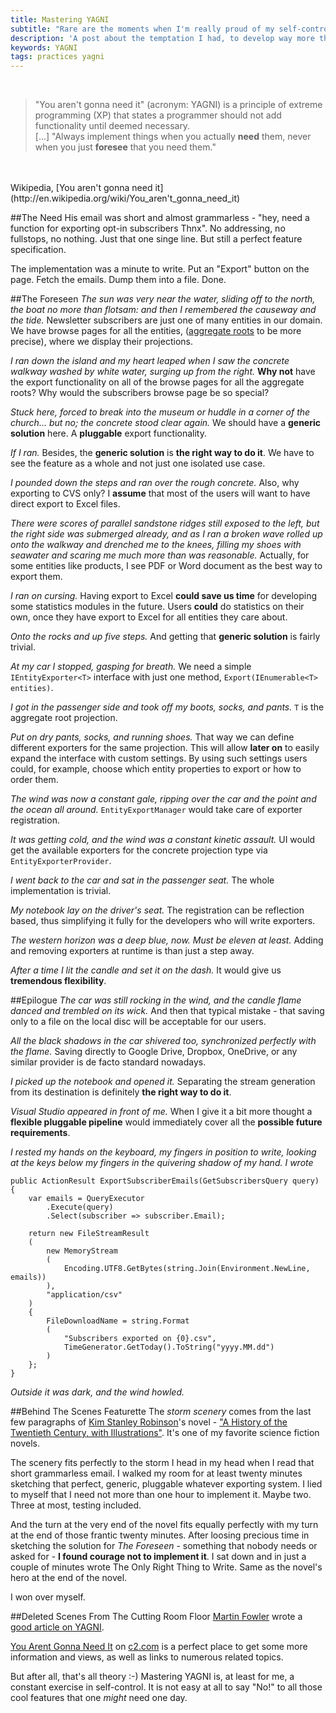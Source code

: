 ```yaml
---
title: Mastering YAGNI
subtitle: "Rare are the moments when I'm really proud of my self-control"
description: 'A post about the temptation I had, to develop way more than it was requested and way more than our customers will ever need.'
keywords: YAGNI
tags: practices yagni
---
```

&nbsp;

> "You aren't gonna need it" (acronym: YAGNI) is a principle of extreme programming (XP) that states a programmer should not add functionality until deemed necessary.<br/>[...] "Always implement things when you actually **need** them, never when you just **foresee** that you need them."
<br/>
<br/>
Wikipedia, [You aren't gonna need it](http://en.wikipedia.org/wiki/You_aren't_gonna_need_it)

##The Need
His email was short and almost grammarless - "hey, need a function for exporting opt-in subscribers Thnx". No addressing, no fullstops, no nothing. Just that one singe line. But still a perfect feature specification.

The implementation was a minute to write. Put an "Export" button on the page. Fetch the emails. Dump them into a file. Done.

##The Foreseen
*The sun was very near the water, sliding off to the north, the boat no more than flotsam: and then I remembered the causeway and the tide.* Newsletter subscribers are just one of many entities in our domain. We have browse pages for all the entities, ([aggregate roots](http://martinfowler.com/bliki/DDD_Aggregate.html) to be more precise), where we display their projections.

*I ran down the island and my heart leaped when I saw the concrete walkway washed by white water, surging up from the right.* **Why not** have the export functionality on all of the browse pages for all the aggregate roots? Why would the subscribers browse page be so special?

*Stuck here, forced to break into the museum or huddle in a corner of the church... but no; the concrete stood clear again.* We should have a **generic solution** here. A **pluggable** export functionality.

*If I ran.* Besides, the **generic solution** is **the right way to do it**. We have to see the feature as a whole and not just one isolated use case.

*I pounded down the steps and ran over the rough concrete.* Also, why exporting to CVS only? I **assume** that most of the users will want to have direct export to Excel files.

*There were scores of parallel sandstone ridges still exposed to the left, but the right side was submerged already, and as I ran a broken wave rolled up onto the walkway and drenched me to the knees, filling my shoes with seawater and scaring me much more than was reasonable.* Actually, for some entities like products, I see PDF or Word document as the best way to export them.

*I ran on cursing.* Having export to Excel **could save us time** for developing some statistics modules in the future. Users **could** do statistics on their own, once they have export to Excel for all entities they care about.

*Onto the rocks and up five steps.* And getting that **generic solution** is fairly trivial.

*At my car I stopped, gasping for breath.* We need a simple `IEntityExporter<T>` interface with just one method, `Export(IEnumerable<T> entities)`.

*I got in the passenger side and took off my boots, socks, and pants.* `T` is the aggregate root projection.

*Put on dry pants, socks, and running shoes.* That way we can define different exporters for the same projection. This will allow **later on** to easily expand the interface with custom settings. By using such settings users could, for example, choose which entity properties to export or how to order them.

*The wind was now a constant gale, ripping over the car and the point and the ocean all around.* `EntityExportManager` would take care of exporter registration.

*It was getting cold, and the wind was a constant kinetic assault.* UI would get the available exporters for the concrete projection type via `EntityExporterProvider`.

*I went back to the car and sat in the passenger seat.* The whole implementation is trivial.

*My notebook lay on the driver's seat.* The registration can be reflection based, thus simplifying it fully for the developers who will write exporters.

*The western horizon was a deep blue, now. Must be eleven at least.* Adding and removing exporters at runtime is than just a step away.

*After a time I lit the candle and set it on the dash.* It would give us **tremendous flexibility**.

##Epilogue
*The car was still rocking in the wind, and the candle flame danced and trembled on its wick.* And then that typical mistake - that saving only to a file on the local disc will be acceptable for our users.

*All the black shadows in the car shivered too, synchronized perfectly with the flame.* Saving directly to Google Drive, Dropbox, OneDrive, or any similar provider is de facto standard nowadays.

*I picked up the notebook and opened it.* Separating the stream generation from its destination is definitely **the right way to do it**.

*Visual Studio appeared in front of me.* When I give it a bit more thought a **flexible pluggable pipeline** would immediately cover all the **possible future requirements**.

*I rested my hands on the keyboard, my fingers in position to write, looking at the keys below my fingers in the quivering shadow of my hand.* *I wrote*

    public ActionResult ExportSubscriberEmails(GetSubscribersQuery query)
    {
        var emails = QueryExecutor
            .Execute(query)
            .Select(subscriber => subscriber.Email);

        return new FileStreamResult
        (
            new MemoryStream
            (
                Encoding.UTF8.GetBytes(string.Join(Environment.NewLine, emails))
            ),
            "application/csv"
        )
        {
            FileDownloadName = string.Format
            (
                "Subscribers exported on {0}.csv",
                TimeGenerator.GetToday().ToString("yyyy.MM.dd")
            )
        };
    }

*Outside it was dark, and the wind howled.*

##Behind The Scenes Featurette
The *storm scenery* comes from the last few paragraphs of [Kim Stanley Robinson](http://en.wikipedia.org/wiki/Kim_Stanley_Robinson)'s novel - ["A History of the Twentieth Century, with Illustrations"](http://www.infinityplus.co.uk/stories/history.htm). It's one of my favorite science fiction novels.

The scenery fits perfectly to the storm I head in my head when I read that short grammarless email. I walked my room for at least twenty minutes sketching that perfect, generic, pluggable whatever exporting system. I lied to myself that I need not more than one hour to implement it. Maybe two. Three at most, testing included.

And the turn at the very end of the novel fits equally perfectly with my turn at the end of those frantic twenty minutes. After loosing precious time in sketching the solution for *The Foreseen* - something that nobody needs or asked for - **I found courage not to implement it**. I sat down and in just a couple of minutes wrote The Only Right Thing to Write. Same as the novel's hero at the end of the novel.

I won over myself.

##Deleted Scenes From The Cutting Room Floor
[Martin Fowler](http://martinfowler.com/aboutMe.html) wrote a [good article on YAGNI](http://martinfowler.com/bliki/Yagni.html).

[You Arent Gonna Need It](http://c2.com/cgi/wiki?YouArentGonnaNeedIt) on [c2.com](http://c2.com) is a perfect place to get some more information and views, as well as links to numerous related topics.

But after all, that's all theory :-) Mastering YAGNI is, at least for me, a constant exercise in self-control. It is not easy at all to say "No!" to all those cool features that one *might* need one day.